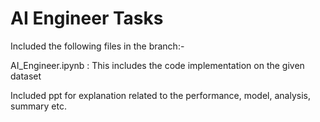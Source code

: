 # AI Engineer Tasks

Included the following files in the branch:-

AI_Engineer.ipynb : This includes the code implementation on the given dataset

Included ppt for explanation related to the performance, model, analysis, summary etc.
